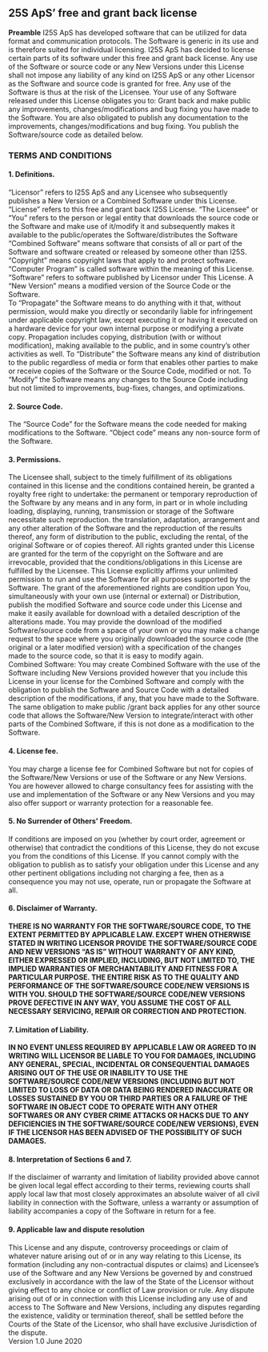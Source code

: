 ﻿## 25S ApS’ free and grant back license

**Preamble**
I25S ApS has developed software that can be utilized for data format and communication protocols. The Software is generic in its use and is therefore suited for individual licensing.
I25S ApS has decided to license certain parts of its software under this free and grant back license.
Any use of the Software or source code or any New Versions under this License shall not impose any liability of any kind on I25S ApS or any other Licensor as the Software and source code is granted for free. Any use of the Software is thus at the risk of the Licensee.
Your use of any Software released under this License obligates you to: Grant back and make public any improvements, changes/modifications and bug fixing you have made to the Software. You are also obligated to publish any documentation to the improvements, changes/modifications and bug fixing. You publish the Software/source code as detailed below.   

### TERMS AND CONDITIONS

#### 1. Definitions.
“Licensor” refers to I25S ApS and any Licensee who subsequently publishes a New Version or a Combined Software under this License.
“License” refers to this free and grant back I25S License.
“The Licensee” or “You” refers to the person or legal entity that downloads the source code or the Software and make use of it/modify it and subsequently makes it available to the public/operates the Software/distributes the Software
“Combined Software” means software that consists of all or part of the Software and software created or released by someone other than I25S.
“Copyright” means copyright laws that apply to and protect software.
“Computer Program” is called software within the meaning of this License.
“Software” refers to software published by Licensor under This License.
A “New Version” means a modified version of the Source Code or the Software.  
To “Propagate” the Software means to do anything with it that, without permission, would make you directly or secondarily liable for infringement under applicable copyright law, except executing it or having it executed on a hardware device for your own internal purpose or modifying a private copy. Propagation includes copying, distribution (with or without modification), making available to the public, and in some country’s other activities as well.
To “Distribute” the Software means any kind of distribution to the public regardless of media or form that enables other parties to make or receive copies of the Software or the Source Code, modified or not.
To “Modify” the Software means any changes to the Source Code including but not limited to improvements, bug-fixes, changes, and optimizations. 

#### 2. Source Code.
The “Source Code” for the Software means the code needed for making modifications to the Software. “Object code” means any non-source form of the Software.

#### 3. Permissions.
The Licensee shall, subject to the timely fulfillment of its obligations contained in this license and the conditions contained herein, be granted a royalty free right to undertake:
the permanent or temporary reproduction of the Software by any means and in any form, in part or in whole including loading, displaying, running, transmission or storage of the Software necessitate such reproduction.
the translation, adaptation, arrangement and any other alteration of the Software and the reproduction of the results thereof,
any form of distribution to the public, excluding the rental, of the original Software or of copies thereof.
All rights granted under this License are granted for the term of the copyright on the Software and are irrevocable, provided that the conditions/obligations in this License are fulfilled by the Licensee.
This License explicitly affirms your unlimited permission to run and use the Software for all purposes supported by the Software.
The grant of the aforementioned rights are condition upon You, simultaneously with your own use (internal or external) or Distribution, publish the modified Software and source code under this License and make it easily available for download with a detailed description of the alterations made.
You may provide the download of the modified Software/source code from a space of your own or you may make a change request to the space where you originally downloaded the source code (the original or a later modified version) with a specification of the changes made to the source code, so that it is easy to modify again.  
Combined Software:
You may create Combined Software with the use of the Software including New Versions provided however that you include this License in your license for the Combined Software and comply with the obligation to publish the Software and Source Code with a detailed description of the modifications, if any, that you have made to the Software.  
The same obligation to make public /grant back applies for any other source code that allows the Software/New Version to integrate/interact with other parts of the Combined Software, if this is not done as a modification to the Software.  

#### 4. License fee.
You may charge a license fee for Combined Software but not for copies of the Software/New Versions or use of the Software or any New Versions. 
You are however allowed to charge consultancy fees for assisting with the use and implementation of the Software or any New Versions and you may also offer support or warranty protection for a reasonable fee.

#### 5. No Surrender of Others' Freedom.
If conditions are imposed on you (whether by court order, agreement or otherwise) that contradict the conditions of this License, they do not excuse you from the conditions of this License. If you cannot comply with the obligation to publish as to satisfy your obligation under this License and any other pertinent obligations including not charging a fee, then as a consequence you may not use, operate, run or propagate the Software at all.

#### 6. Disclaimer of Warranty.
**THERE IS NO WARRANTY FOR THE SOFTWARE/SOURCE CODE, TO THE EXTENT PERMITTED BY APPLICABLE LAW. EXCEPT WHEN OTHERWISE STATED IN WRITING LICENSOR PROVIDE THE SOFTWARE/SOURCE CODE AND NEW VERSIONS “AS IS” WITHOUT WARRANTY OF ANY KIND, EITHER EXPRESSED OR IMPLIED, INCLUDING, BUT NOT LIMITED TO, THE IMPLIED WARRANTIES OF MERCHANTABILITY AND FITNESS FOR A PARTICULAR PURPOSE. THE ENTIRE RISK AS TO THE QUALITY AND PERFORMANCE OF THE SOFTWARE/SOURCE CODE/NEW VERSIONS IS WITH YOU. SHOULD THE SOFTWARE/SOURCE CODE/NEW VERSIONS PROVE DEFECTIVE IN ANY WAY, YOU ASSUME THE COST OF ALL NECESSARY SERVICING, REPAIR OR CORRECTION AND PROTECTION.**

#### 7. Limitation of Liability.
**IN NO EVENT UNLESS REQUIRED BY APPLICABLE LAW OR AGREED TO IN WRITING WILL LICENSOR BE LIABLE TO YOU FOR DAMAGES, INCLUDING ANY GENERAL, SPECIAL, INCIDENTAL OR CONSEQUENTIAL DAMAGES ARISING OUT OF THE USE OR INABILITY TO USE THE SOFTWARE/SOURCE CODE/NEW VERSIONS (INCLUDING BUT NOT LIMITED TO LOSS OF DATA OR DATA BEING RENDERED INACCURATE OR LOSSES SUSTAINED BY YOU OR THIRD PARTIES OR A FAILURE OF THE SOFTWARE IN OBJECT CODE TO OPERATE WITH ANY OTHER SOFTWARES OR ANY CYBER CRIME ATTACKS OR HACKS DUE TO ANY DEFICIENCIES IN THE SOFTWARE/SOURCE CODE/NEW VERSIONS), EVEN IF THE LICENSOR  HAS BEEN ADVISED OF THE POSSIBILITY OF SUCH DAMAGES.**

#### 8. Interpretation of Sections 6 and 7.
If the disclaimer of warranty and limitation of liability provided above cannot be given local legal effect according to their terms, reviewing courts shall apply local law that most closely approximates an absolute waiver of all civil liability in connection with the Software, unless a warranty or assumption of liability accompanies a copy of the Software in return for a fee.

#### 9. Applicable law and dispute resolution
This License and any dispute, controversy proceedings or claim of whatever nature arising out of or in any way relating to this License, its formation (including any non-contractual disputes or claims) and Licensee’s use of the Software and any New Versions be governed by and construed exclusively in accordance with the law of the State of the Licensor without giving effect to any choice or conflict of Law provision or rule.
Any dispute arising out of or in connection with this License including any use of and access to The Software and New Versions, including any disputes regarding the existence, validity or termination thereof, shall be settled before the Courts of the State of the Licensor, who shall have exclusive Jurisdiction of the dispute.  
Version 1.0 June 2020


